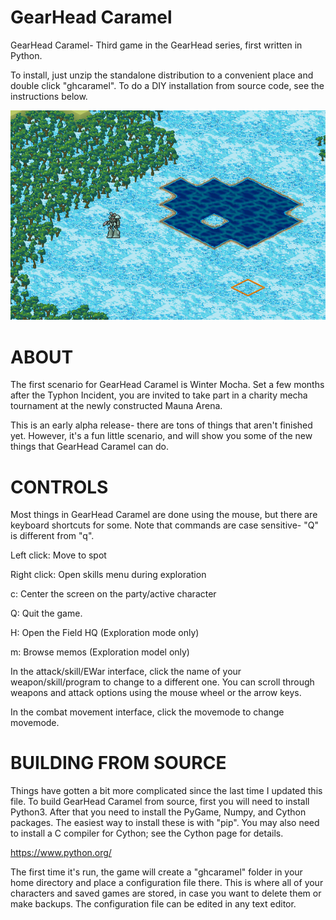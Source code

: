 GearHead Caramel
================

GearHead Caramel- Third game in the GearHead series, first written in Python.

To install, just unzip the standalone distribution to a convenient place and
double click "ghcaramel". To do a DIY installation from source code, see the
instructions below.

![Screenshot](image/screenshot.png)

ABOUT
=====

The first scenario for GearHead Caramel is Winter Mocha. Set a few months
after the Typhon Incident, you are invited to take part in a charity mecha
tournament at the newly constructed Mauna Arena.

This is an early alpha release- there are tons of things that aren't finished
yet. However, it's a fun little scenario, and will show you some of the new
things that GearHead Caramel can do.

CONTROLS
========

Most things in GearHead Caramel are done using the mouse, but there
are keyboard shortcuts for some. 
Note that commands are case sensitive- "Q" is different from "q".

Left click: Move to spot

Right click: Open skills menu during exploration

c: Center the screen on the party/active character

Q: Quit the game.

H: Open the Field HQ (Exploration mode only)

m: Browse memos (Exploration model only)

In the attack/skill/EWar interface, click the name of your weapon/skill/program
to change to a different one. You can
scroll through weapons and attack options using the mouse wheel or the 
arrow keys.

In the combat movement interface, click the movemode to change movemode.


BUILDING FROM SOURCE
====================

Things have gotten a bit more complicated since the last time I updated
this file. To build GearHead Caramel from source, first you will need to
install Python3. After that you need to install the PyGame, Numpy, and
Cython packages. The easiest way to install these is with "pip". You may
also need to install a C compiler for Cython; see the Cython page for
details.

  https://www.python.org/

The first time it's run, the game will create a "ghcaramel" folder in your
home directory and place a configuration file there. This is where all of your
characters and saved games are stored, in case you want to delete them or
make backups. The configuration file can be edited in any text editor.
